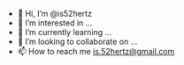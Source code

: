 - 👋 Hi, I’m @is52hertz
- 👀 I’m interested in ...
- 🌱 I’m currently learning ...
- 💞️ I’m looking to collaborate on ...
- 📫 How to reach me is.52hertz@gmail.com

<!---
is52hertz/is52hertz is a ✨ special ✨ repository because its `README.md` (this file) appears on your GitHub profile.
You can click the Preview link to take a look at your changes.
--->
